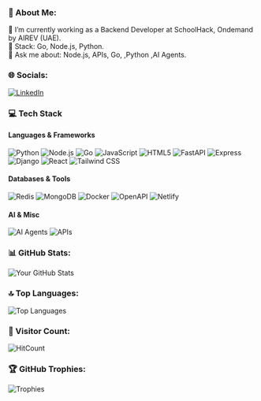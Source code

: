 ### 💫 About Me:
🔭 I’m currently working as a Backend Developer at SchoolHack, Ondemand by AIREV (UAE).  
🌱 Stack: Go, Node.js, Python.  
💬 Ask me about: Node.js, APIs, Go, ,Python ,AI Agents.  


### 🌐 Socials:
[![LinkedIn](https://img.shields.io/badge/LinkedIn-0077B5?style=for-the-badge&logo=linkedin&logoColor=white)](https://www.linkedin.com/in/damandeep-singh-5153a41b9/)

### 💻 Tech Stack

#### Languages & Frameworks
![Python](https://img.shields.io/badge/Python-3776AB?style=flat&logo=python&logoColor=white)
![Node.js](https://img.shields.io/badge/Node.js-339933?style=flat&logo=nodedotjs&logoColor=white)
![Go](https://img.shields.io/badge/Go-00ADD8?style=flat&logo=go&logoColor=white)
![JavaScript](https://img.shields.io/badge/JavaScript-F7DF1E?style=flat&logo=javascript&logoColor=black)
![HTML5](https://img.shields.io/badge/HTML5-E34F26?style=flat&logo=html5&logoColor=white)
![FastAPI](https://img.shields.io/badge/FastAPI-009688?style=flat&logo=fastapi&logoColor=white)
![Express](https://img.shields.io/badge/Express-000000?style=flat&logo=express&logoColor=white)
![Django](https://img.shields.io/badge/Django-092E20?style=flat&logo=django&logoColor=white)
![React](https://img.shields.io/badge/React-61DAFB?style=flat&logo=react&logoColor=black)
![Tailwind CSS](https://img.shields.io/badge/Tailwind_CSS-06B6D4?style=flat&logo=tailwind-css&logoColor=white)

#### Databases & Tools
![Redis](https://img.shields.io/badge/Redis-DC382D?style=flat&logo=redis&logoColor=white)
![MongoDB](https://img.shields.io/badge/MongoDB-47A248?style=flat&logo=mongodb&logoColor=white)
![Docker](https://img.shields.io/badge/Docker-2496ED?style=flat&logo=docker&logoColor=white)
![OpenAPI](https://img.shields.io/badge/OpenAPI-6BA539?style=flat&logo=openapi-initiative&logoColor=white)
![Netlify](https://img.shields.io/badge/Netlify-00C7B7?style=flat&logo=netlify&logoColor=white)

#### AI & Misc
![AI Agents](https://img.shields.io/badge/AI_Agents-FF6F00?style=flat&logo=openai&logoColor=white)
![APIs](https://img.shields.io/badge/APIs-FF6C37?style=flat&logo=postman&logoColor=white)

### 📊 GitHub Stats:
![Your GitHub Stats](https://github-readme-stats.vercel.app/api?username=Damandeep1313&show_icons=true&theme=radical&count_private=true)


### 🔝 Top Languages:
![Top Languages](https://github-readme-stats.vercel.app/api/top-langs/?username=Damandeep1313&layout=compact&theme=radical)



### 👀 Visitor Count:
![HitCount](https://hits.sh/github.com/Damandeep1313.svg?style=flat&label=Visitors&color=00b4ff)
### 🏆 GitHub Trophies:
![Trophies](https://github-profile-trophy.vercel.app/?username=Damandeep1313&theme=onedark)
